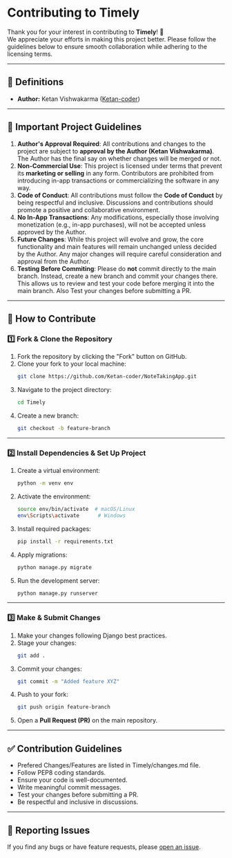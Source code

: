 # Contributing to Timely

Thank you for your interest in contributing to **Timely**! 🎉  
We appreciate your efforts in making this project better. Please follow the guidelines below to ensure smooth collaboration while adhering to the licensing terms.

---

## 🔹 Definitions  
- **Author:** Ketan Vishwakarma ([Ketan-coder](https://github.com/Ketan-coder))  


---

## 🚨 **Important Project Guidelines**

1. **Author's Approval Required**: All contributions and changes to the project are subject to **approval by the Author (Ketan Vishwakarma)**. The Author has the final say on whether changes will be merged or not.
2. **Non-Commercial Use**: This project is licensed under terms that prevent its **marketing or selling** in any form. Contributors are prohibited from introducing in-app transactions or commercializing the software in any way.
3. **Code of Conduct**: All contributions must follow the **Code of Conduct** by being respectful and inclusive. Discussions and contributions should promote a positive and collaborative environment.
4. **No In-App Transactions**: Any modifications, especially those involving monetization (e.g., in-app purchases), will not be accepted unless approved by the Author.
5. **Future Changes**: While this project will evolve and grow, the core functionality and main features will remain unchanged unless decided by the Author. Any major changes will require careful consideration and approval from the Author.
6. **Testing Before Commiting**: Please do **not** commit directly to the main branch. Instead, create a new branch and commit your changes there. This allows us to review and test your code before merging it into the main branch. Also Test your changes before submitting a PR.

---

## 📌 How to Contribute

### 1️⃣ Fork & Clone the Repository
1. Fork the repository by clicking the "Fork" button on GitHub.
2. Clone your fork to your local machine:
   ```bash
   git clone https://github.com/Ketan-coder/NoteTakingApp.git
   ```
3. Navigate to the project directory:
   ```bash
   cd Timely
   ```
4. Create a new branch:
   ```bash
   git checkout -b feature-branch
   ```

---

### 2️⃣ Install Dependencies & Set Up Project
1. Create a virtual environment:
   ```bash
   python -m venv env
   ```
2. Activate the environment:
   ```bash
   source env/bin/activate  # macOS/Linux
   env\Scripts\activate      # Windows
   ```
3. Install required packages:
   ```bash
   pip install -r requirements.txt
   ```
4. Apply migrations:
   ```bash
   python manage.py migrate
   ```
5. Run the development server:
   ```bash
   python manage.py runserver
   ```

---

### 3️⃣ Make & Submit Changes
1. Make your changes following Django best practices.
2. Stage your changes:
   ```bash
   git add .
   ```
3. Commit your changes:
   ```bash
   git commit -m "Added feature XYZ"
   ```
4. Push to your fork:
   ```bash
   git push origin feature-branch
   ```
5. Open a **Pull Request (PR)** on the main repository.

---

## ✅ Contribution Guidelines
- Prefered Changes/Features are listed in Timely/changes.md file.
- Follow PEP8 coding standards.
- Ensure your code is well-documented.
- Write meaningful commit messages.
- Test your changes before submitting a PR.
- Be respectful and inclusive in discussions.

---

## 📌 Reporting Issues
If you find any bugs or have feature requests, please [open an issue](https://github.com/Ketan-coder/NoteTakingApp.git/issues).

